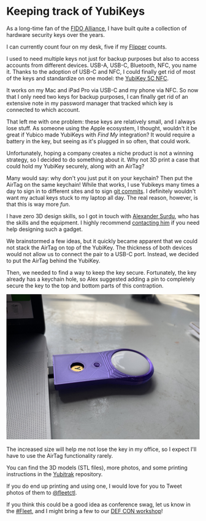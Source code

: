 # Keeping track of YubiKeys
As a long-time fan of the [FIDO Alliance](https://fidoalliance.org/), I have built quite a collection of hardware security keys over the years.

I can currently count four on my desk, five if my [Flipper](https://flipperzero.one/) counts.

I used to need multiple keys not just for backup purposes but also to access accounts from different devices. USB-A, USB-C, Bluetooth, NFC, you name it. Thanks to the adoption of USB-C and NFC, I could finally get rid of most of the keys and standardize on one model: the [YubiKey 5C NFC](https://www.yubico.com/ca/product/yubikey-5c-nfc/). 

It works on my Mac and iPad Pro via USB-C and my phone via NFC. So now that I only need two keys for backup purposes, I can finally get rid of an extensive note in my password manager that tracked which key is connected to which account. 

That left me with one problem: these keys are relatively small, and I always lose stuff. As someone using the Apple ecosystem, I thought, wouldn't it be great if Yubico made YubiKeys with *Find My* integration? It would require a battery in the key, but seeing as it's plugged in so often, that could work. 

Unfortunately, hoping a company creates a niche product is not a winning strategy, so I decided to do something about it. Why not 3D print a case that could hold my YubiKey securely, along with an AirTag?

Many would say: why don't you just put it on your keychain? Then put the AirTag on the same keychain! While that works, I use Yubikeys many times a day to sign in to different sites and to sign [git commits](https://developers.yubico.com/PGP/Git_signing.html). I definitely wouldn't want my actual keys stuck to my laptop all day. The real reason, however, is that this is way more *fun*.

I have zero 3D design skills, so I got in touch with [Alexander Surdu](https://github.com/surdoozaphonics), who has the skills and the equipment. I highly recommend [contacting him](https://www.surdoozaphonics.com/3d-modeling) if you need help designing such a gadget.

We brainstormed a few ideas, but it quickly became apparent that we could not stack the AirTag on top of the YubiKey. The thickness of both devices would not allow us to connect the pair to a USB-C port. Instead, we decided to put the AirTag behind the YubiKey.

Then, we needed to find a way to keep the key secure. Fortunately, the key already has a keychain hole, so Alex suggested adding a pin to completely secure the key to the top and bottom parts of this contraption.


![Contraption connected](../website/assets/images/articles/keeping-track-of-yubikeys-5c_nfc_connected.jpeg)

The increased size will help me not lose the key in my office, so I expect I'll have to use the AirTag functionality rarely. 

You can find the 3D models (STL files), more photos, and some printing instructions in the [Yubitrak](https://github.com/GuillaumeRoss/yubitrak/) repository.

If you do end up printing and using one, I would love for you to Tweet photos of them to [@fleetctl](https://twitter.com/fleetctl).

If you think this could be a good idea as conference swag, let us know in the [#Fleet](http://fleetdm.com/slack), and I might bring a few to our [DEF CON workshop](https://forum.defcon.org/node/241778)!



<meta name="category" value="security">
<meta name="authorGitHubUsername" value="GuillaumeRoss">
<meta name="authorFullName" value="Guillaume Ross">
<meta name="publishedOn" value="2022-06-16">
<meta name="articleTitle" value="Keeping track of YubiKeys">
<meta name="articleImageUrl" value="../website/assets/images/articles/keeping-track-of-yubikeys-5c_nfc_connected.jpeg">
